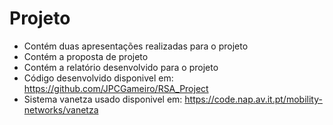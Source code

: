 # Projeto
* Contém duas apresentações realizadas para o projeto
* Contém a proposta de projeto
* Contém a relatório desenvolvido para o projeto
* Código desenvolvido disponivel em: https://github.com/JPCGameiro/RSA_Project 
* Sistema vanetza usado disponivel em: https://code.nap.av.it.pt/mobility-networks/vanetza 
